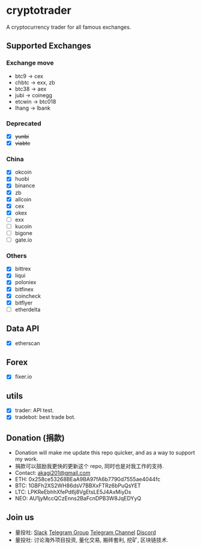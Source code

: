 # cryptotrader

A cryptocurrency trader for all famous exchanges.

## Supported Exchanges

### Exchange move
* btc9 -> cex
* chbtc -> exx, zb
* btc38 -> aex
* jubi -> coinegg
* etcwin -> btc018
* lhang -> lbank

### Deprecated
- [x] ~~yunbi~~
- [x] ~~viabtc~~

### China
- [x] okcoin
- [x] huobi
- [x] binance
- [x] zb
- [x] allcoin
- [x] cex
- [x] okex
- [ ] exx
- [ ] kucoin
- [ ] bigone
- [ ] gate.io

### Others
- [x] bittrex
- [x] liqui
- [x] poloniex
- [x] bitfinex
- [x] coincheck
- [x] bitflyer
- [ ] etherdelta

## Data API
- [x] etherscan

## Forex
- [x] fixer.io

## utils
- [x] trader: API test.
- [x] tradebot: best trade bot.

## Donation (捐款)
* Donation will make me update this repo quicker, and as a way to support my work.
* 捐款可以鼓励我更快的更新这个 repo, 同时也是对我工作的支持.
* Contact: <akagi201@gmail.com>
* ETH: 0x258ce53268BEaA9BA97fA6b7790d7555ae4044fc
* BTC: 1GBFh2XS2WH86dsV7BBXxFTRz6bPuQsYET
* LTC: LPKReEbhhXfePd6j8VgEtsLE5J4AxMiyDs
* NEO: AU1jyMccQCzEnns2BaFcnDPB3W8JqEDYyQ

## Join us
* 量投社: [Slack](https://join.slack.com/t/cryptotraderhub/shared_invite/MjM5MTU2MzY3MzQ2LTE1MDUxMzQ1MjYtYmI0NGNlZTQ4YQ) [Telegram Group](https://t.me/cryptotraderhub) [Telegram Channel](https://t.me/cryptotraderchannel) [Discord](https://discord.gg/ydBJspD)
* 量投社: 讨论海外项目投资, 量化交易, 搬砖套利, 挖矿, 区块链技术.
